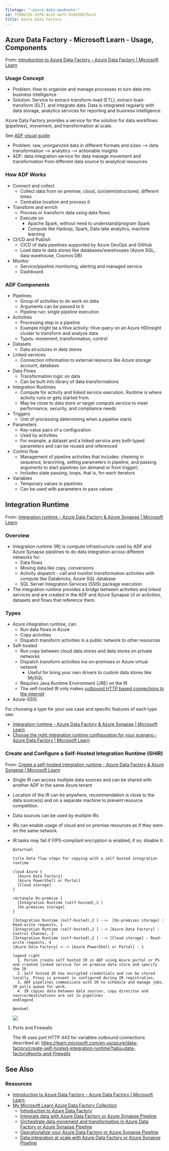 ```yaml
---
filetags: ":azure:data:epubnote:"
id: 7200e72b-33f4-4ca3-ae75-91d939b75ecd
title: Azure Data Factory
---
```


## Azure Data Factory - Microsoft Learn - Usage, Components

From: [Introduction to Azure Data Factory - Azure Data Factory \|
Microsoft
Learn](https://learn.microsoft.com/en-us/azure/data-factory/introduction)

### Usage Concept

- Problem: How to organize and manage processes to turn data into
  business intelligence
- Solution: Service to extract-transform-load (ETL),
  extract-load-transform (ELT), and integrate data. Data is integrated
  regularly with data storage, analytics services for reporting and
  business intelligence.

Azure Data Factory provides a service for the solution for data
workflows (pipelines), movement, and transformation at scale.

See [ADF visual
guide](https://learn.microsoft.com/en-us/azure/data-factory/media/introduction/data-factory-visual-guide.png):

- Problem: raw, unorganized data in different formats and sizes –\> data
  transformation –\> analytics –\> actionable insights
- ADF: data integration service for data manage movement and
  transformation from different data source to analytical resources

### How ADF Works

- Connect and collect
  - Collect data from on premise, cloud, (un/semi)structured, different
    times
  - Centralize location and process it
- Transform and enrich
  - Process or transform data using data flows
  - Execute on
    - Apache Spark, without need to understand/program Spark
    - Compute like Hadoop, Spark, Data lake analytics, machine learning
- CI/CD and Publish
  - CICD of data pipelines supported by Azure DevOps and GitHub
  - Load data to data stores like databases/warehouses (Azure SQL, data
    warehouse, Cosmos DB)
- Monitor
  - Service/pipeline monitoring, alerting and managed service
  - Dashboard

### ADF Components

- Pipelines
  - Group of activities to do work on data
  - Arguments can be passed to it
  - Pipeline run: single pipeline execution
- Activities
  - Processing step in a pipeline
  - Example might be a Hive activity: Hive query on an Azure HDInsight
    cluster to transform and analyze data
  - Types: movement, transformation, control
- Datasets
  - Data structures in data stores
- Linked services
  - Connection information to external resource like Azure storage
    account, database
- Data Flows
  - Transformation logic on data
  - Can be built into library of data transformations
- Integration Runtimes
  - Compute for activity and linked service execution. Runtime is where
    activity runs or gets started from.
  - May be close to data store or target compute service to meet
    performance, security, and compliance needs
- Triggers
  - Unit of processing determining when a pipeline starts
- Parameters
  - Key-value pairs of a configuration
  - Used by activities
  - For example, a dataset and a linked service ares both typed
    parameters and can be reused and referenced
- Control flow
  - Management of pipeline activities that includes: chaining in
    sequence, branching, setting parameters in pipeline, and passing
    arguments to start pipelines (on demand or from trigger).
  - Includes state passing, loops, that is, for-each iterators
- Variables
  - Temporary values in pipelines
  - Can be used with parameters to pass values

## Integration Runtime

From: [Integration runtime - Azure Data Factory & Azure Synapse \|
Microsoft
Learn](https://learn.microsoft.com/en-us/azure/data-factory/concepts-integration-runtime)

### Overview

- Integration runtime (IR) is compute infrastructure used by ADF and
  Azure Synapse pipelines to do data integration across different
  networks for:
  - Data flows
  - Moving data like copy, conversions
  - Activity dispatch - call and monitor transformation activities with
    compute like Databricks, Azure SQL database
  - SQL Server Integration Services (SSIS) package execution
- The integration runtime provides a bridge between activities and
  linked services and are created in the ADF and Azure Synapse UI or
  activities, datasets and flows that reference them.

### Types

- Azure integration runtime, can:
  - Run data flows in Azure
  - Copy activities
  - Dispatch transform activities in a public network to other resources
- Self-hosted
  - Run copy between cloud data stores and data stores on private
    networks
  - Dispatch transform activities ina on-premises or Azure virtual
    network
    - Useful for bring your own drivers to custom data stores like MySQL
  - Requires Java Runtime Environment (JRE) on the IR
  - The self-hosted IR only makes [outbound HTTP based connections to
    the
    internet](https://learn.microsoft.com/en-us/azure/data-factory/concepts-integration-runtime#self-hosted-ir-network-environment)
- Azure-SSIS

For choosing a type for your use case and specific features of each type
see:

- [Integration runtime - Azure Data Factory & Azure Synapse \| Microsoft
  Learn](https://learn.microsoft.com/en-us/azure/data-factory/concepts-integration-runtime)
- [Choose the right integration runtime configuration for your
  scenario - Azure Data Factory \| Microsoft
  Learn](https://learn.microsoft.com/en-us/azure/data-factory/choose-the-right-integration-runtime-configuration)

### Create and Configure a Self-Hosted Integration Runtime (SHIR)

From: [Create a self-hosted integration runtime - Azure Data Factory &
Azure Synapse \| Microsoft
Learn](https://learn.microsoft.com/en-us/azure/data-factory/create-self-hosted-integration-runtime?tabs=data-factory)

- Single IR can access multiple data sources and can be shared with
  another ADF in the same Azure tenant

- Location of the IR can be anywhere, recommendation is close to the
  data source(s) and on a separate machine to prevent resource
  competition.

- Data sources can be used by multiple IRs

- IRs can enable usage of cloud and on premise resources as if they were
  on the same network.

- IR tasks may fail if FIPS-compliant encryption is enabled, if so,
  disable it.

  ``` plantuml
  @startuml

  title Data flow steps for copying with a self hosted integration runtime

  cloud Azure {
    [Azure Data Factory]
    [Azure PowerShell or Portal]
    [Cloud storage]
  }

  rectangle On-premise {
    [Integration Runtime (self-hosted),2 ]
    [On-premises storage]
  }

  [Integration Runtime (self-hosted),2 ] -->  [On-premises storage] : Read-write requests, 1
  [Integration Runtime (self-hosted),2 ] --> [Azure Data Factory] : Control Channel, 3
  [Integration Runtime (self-hosted),2 ] --> [Cloud storage] : Read-write requests, 4
  [Azure Data Factory] <--> [Azure PowerShell or Portal] : 1

  legend right
    1. Person create self hosted IR in ADF using Azure portal or PS and created linked service for on premise data store and specify the IR
    2. Self hosted IR has encrypted credentials and can be stored locally. Proxy is present is configured during IR registration.
    3. ADF pipelines communicate with IR to schedule and manage jobs. IR polls queue for work.
    4. IR copies data between data sources, copy direciton and source/destinations are set in pipelines
  endlegend

  @enduml
  ```

  ![](../media/plantuml-Tech-Microsoft-Azure-Data-Factory-copy-pattern.png)

1.  Ports and Firewalls

    The IR uses port HTTP 443 for variables outbound connections
    described at:
    <https://learn.microsoft.com/en-us/azure/data-factory/create-self-hosted-integration-runtime?tabs=data-factory#ports-and-firewalls>

## See Also

### Resources

- [Introduction to Azure Data Factory - Azure Data Factory \| Microsoft
  Learn](https://learn.microsoft.com/en-us/azure/data-factory/introduction)
- [My Microsoft Learn Azure Data Factory
  Collection](https://learn.microsoft.com/en-us/users/justintung/collections/mo3rt63z3wmjjx)
  - [Introduction to Azure Data
    Factory](https://learn.microsoft.com/en-us/training/modules/intro-to-azure-data-factory/?ns-enrollment-type=Collection&ns-enrollment-id=mo3rt63z3wmjjx)
  - [Integrate data with Azure Data Factory or Azure Synapse
    Pipeline](https://learn.microsoft.com/en-us/training/modules/data-integration-azure-data-factory/?ns-enrollment-type=Collection&ns-enrollment-id=mo3rt63z3wmjjx)
  - [Orchestrate data movement and transformation in Azure Data Factory
    or Azure Synapse
    Pipeline](https://learn.microsoft.com/en-us/training/modules/orchestrate-data-movement-transformation-azure-data-factory/?ns-enrollment-type=Collection&ns-enrollment-id=mo3rt63z3wmjjx)
  - [Operationalize your Azure Data Factory or Azure Synapse
    Pipeline](https://learn.microsoft.com/en-us/training/modules/operationalize-azure-data-factory-pipelines/?ns-enrollment-type=Collection&ns-enrollment-id=mo3rt63z3wmjjx)
  - [Data integration at scale with Azure Data Factory or Azure Synapse
    Pipeline](https://learn.microsoft.com/en-us/training/paths/data-integration-scale-azure-data-factory/?ns-enrollment-type=Collection&ns-enrollment-id=mo3rt63z3wmjjx)
